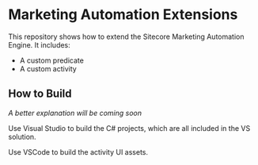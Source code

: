 # Marketing Automation Extensions

This repository shows how to extend the Sitecore Marketing Automation Engine. It includes:

* A custom predicate
* A custom activity

## How to Build ##

_A better explanation will be coming soon_

Use Visual Studio to build the C# projects, which are all included in the VS solution.

Use VSCode to build the activity UI assets.
